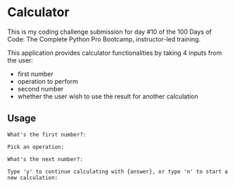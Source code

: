 # Calculator

This is my coding challenge submission for day #10 of the 100 Days of Code: The Complete Python Pro Bootcamp, instructor-led training.

This application provides calculator functionalities by taking 4 inputs from the user:
- first number
- operation to perform
- second number
- whether the user wish to use the result for another calculation

## Usage

```
What's the first number?:

Pick an operation:

What's the next number?:

Type 'y' to continue calculating with {answer}, or type 'n' to start a new calculation:

```